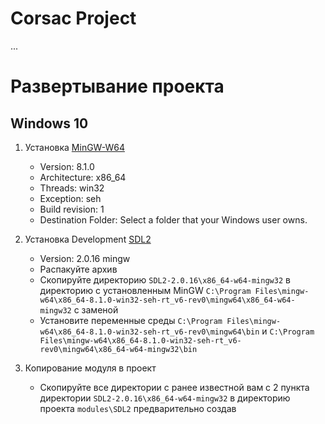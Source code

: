 # Corsac Project

...

# Развертывание проекта

## Windows 10

1) Установка [MinGW-W64](http://sourceforge.net/projects/mingw-w64/files/Toolchains%20targetting%20Win32/Personal%20Builds/mingw-builds/installer/mingw-w64-install.exe/download)
    * Version: 8.1.0
    * Architecture: x86_64
    * Threads: win32
    * Exception: seh
    * Build revision: 1
    * Destination Folder: Select a folder that your Windows user owns.

2) Установка Development [SDL2](https://www.libsdl.org/download-2.0.php)
    * Version: 2.0.16 mingw
    * Распакуйте архив
    * Скопируйте директорию ```SDL2-2.0.16\x86_64-w64-mingw32``` в директорию с установленным MinGW ```C:\Program Files\mingw-w64\x86_64-8.1.0-win32-seh-rt_v6-rev0\mingw64\x86_64-w64-mingw32``` с заменой
    * Установите переменные среды ```C:\Program Files\mingw-w64\x86_64-8.1.0-win32-seh-rt_v6-rev0\mingw64\bin``` и ```C:\Program Files\mingw-w64\x86_64-8.1.0-win32-seh-rt_v6-rev0\mingw64\x86_64-w64-mingw32\bin```

3) Копирование модуля в проект
    * Скопируйте все директории с ранее известной вам с 2 пункта директории ```SDL2-2.0.16\x86_64-w64-mingw32``` в директорию проекта ```modules\SDL2``` предварительно создав